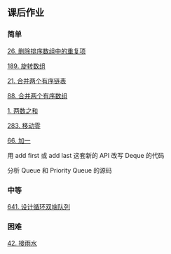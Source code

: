 <h2 id="overview">课后作业</h2>

<h3 id="philosophy">简单</h3>

[26. 删除排序数组中的重复项](https://github.com/EncodedStar/algorithm006-class02/blob/master/Week_01/G20200343030428/LeetCode_26_428.cpp)

[189. 旋转数组](https://github.com/EncodedStar/algorithm006-class02/blob/master/Week_01/G20200343030428/LeetCode_189_428.cpp)

[21. 合并两个有序链表](https://github.com/EncodedStar/algorithm006-class02/blob/master/Week_01/G20200343030428/LeetCode_21_428.cpp)

[88. 合并两个有序数组](https://github.com/EncodedStar/algorithm006-class02/blob/master/Week_01/G20200343030428/LeetCode_88_428.cpp)

[1. 两数之和](https://github.com/EncodedStar/algorithm006-class02/blob/master/Week_01/G20200343030428/LeetCode_1_428.cpp)

[283. 移动零](https://github.com/EncodedStar/algorithm006-class02/blob/master/Week_01/G20200343030428/LeetCode_283_428.cpp)

[66. 加一](https://github.com/EncodedStar/algorithm006-class02/blob/master/Week_01/G20200343030428/LeetCode_66_428.cpp)

用 add first 或 add last 这套新的 API 改写 Deque 的代码

分析 Queue 和 Priority Queue 的源码

<h3 id="philosophy">中等</h3>

[641. 设计循环双端队列](https://github.com/EncodedStar/algorithm006-class02/blob/master/Week_01/G20200343030428/LeetCode_641_428.cpp)

<h3 id="philosophy">困难</h3>

[42. 接雨水](https://github.com/EncodedStar/algorithm006-class02/blob/master/Week_01/G20200343030428/LeetCode_42_428.cpp)

